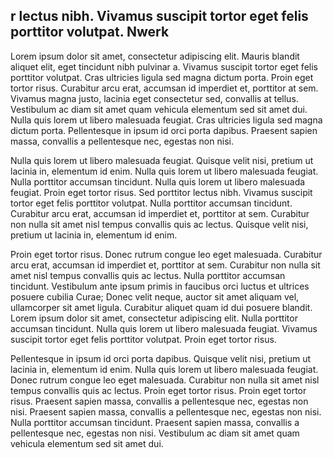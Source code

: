 ## r lectus nibh. Vivamus suscipit tortor eget felis porttitor volutpat. Nwerk

Lorem ipsum dolor sit amet, consectetur adipiscing elit. Mauris blandit aliquet elit, eget tincidunt nibh pulvinar a. Vivamus suscipit tortor eget felis porttitor volutpat. Cras ultricies ligula sed magna dictum porta. Proin eget tortor risus. Curabitur arcu erat, accumsan id imperdiet et, porttitor at sem. Vivamus magna justo, lacinia eget consectetur sed, convallis at tellus. Vestibulum ac diam sit amet quam vehicula elementum sed sit amet dui. Nulla quis lorem ut libero malesuada feugiat. Cras ultricies ligula sed magna dictum porta. Pellentesque in ipsum id orci porta dapibus. Praesent sapien massa, convallis a pellentesque nec, egestas non nisi.

Nulla quis lorem ut libero malesuada feugiat. Quisque velit nisi, pretium ut lacinia in, elementum id enim. Nulla quis lorem ut libero malesuada feugiat. Nulla porttitor accumsan tincidunt. Nulla quis lorem ut libero malesuada feugiat. Proin eget tortor risus. Sed porttitor lectus nibh. Vivamus suscipit tortor eget felis porttitor volutpat. Nulla porttitor accumsan tincidunt. Curabitur arcu erat, accumsan id imperdiet et, porttitor at sem. Curabitur non nulla sit amet nisl tempus convallis quis ac lectus. Quisque velit nisi, pretium ut lacinia in, elementum id enim.

Proin eget tortor risus. Donec rutrum congue leo eget malesuada. Curabitur arcu erat, accumsan id imperdiet et, porttitor at sem. Curabitur non nulla sit amet nisl tempus convallis quis ac lectus. Nulla porttitor accumsan tincidunt. Vestibulum ante ipsum primis in faucibus orci luctus et ultrices posuere cubilia Curae; Donec velit neque, auctor sit amet aliquam vel, ullamcorper sit amet ligula. Curabitur aliquet quam id dui posuere blandit. Lorem ipsum dolor sit amet, consectetur adipiscing elit. Nulla porttitor accumsan tincidunt. Nulla quis lorem ut libero malesuada feugiat. Vivamus suscipit tortor eget felis porttitor volutpat. Proin eget tortor risus.

Pellentesque in ipsum id orci porta dapibus. Quisque velit nisi, pretium ut lacinia in, elementum id enim. Nulla quis lorem ut libero malesuada feugiat. Donec rutrum congue leo eget malesuada. Curabitur non nulla sit amet nisl tempus convallis quis ac lectus. Proin eget tortor risus. Proin eget tortor risus. Praesent sapien massa, convallis a pellentesque nec, egestas non nisi. Praesent sapien massa, convallis a pellentesque nec, egestas non nisi. Nulla porttitor accumsan tincidunt. Praesent sapien massa, convallis a pellentesque nec, egestas non nisi. Vestibulum ac diam sit amet quam vehicula elementum sed sit amet dui.